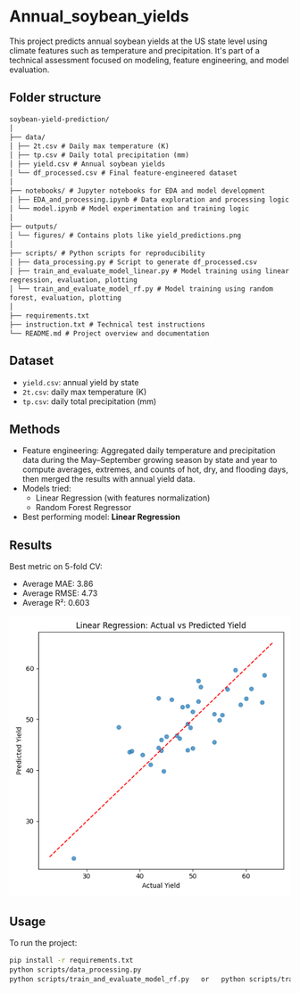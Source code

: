 # Annual_soybean_yields

This project predicts annual soybean yields at the US state level using climate features such as temperature and precipitation. It's part of a technical assessment focused on modeling, feature engineering, and model evaluation.

## Folder structure

```plaintext
soybean-yield-prediction/
│
├── data/
│ ├── 2t.csv # Daily max temperature (K)
│ ├── tp.csv # Daily total precipitation (mm)
│ ├── yield.csv # Annual soybean yields
│ └── df_processed.csv # Final feature-engineered dataset
│
├── notebooks/ # Jupyter notebooks for EDA and model development
│ ├── EDA_and_processing.ipynb # Data exploration and processing logic
│ └── model.ipynb # Model experimentation and training logic
│
├── outputs/
│ └── figures/ # Contains plots like yield_predictions.png
│
├── scripts/ # Python scripts for reproducibility
│ ├── data_processing.py # Script to generate df_processed.csv
│ ├── train_and_evaluate_model_linear.py # Model training using linear regression, evaluation, plotting
│ └── train_and_evaluate_model_rf.py # Model training using random forest, evaluation, plotting
│
├── requirements.txt
├── instruction.txt # Technical test instructions
└── README.md # Project overview and documentation
```

## Dataset

- `yield.csv`: annual yield by state
- `2t.csv`: daily max temperature (K)
- `tp.csv`: daily total precipitation (mm)

## Methods

- Feature engineering: Aggregated daily temperature and precipitation data during the May–September growing season by state and year to compute averages, extremes, and counts of hot, dry, and flooding days, then merged the results with annual yield data.
- Models tried:
  - Linear Regression (with features normalization)
  - Random Forest Regressor
- Best performing model: **Linear Regression**

## Results

Best metric on 5-fold CV:

- Average MAE: 3.86
- Average RMSE: 4.73
- Average R²: 0.603

![prediction_plot](outputs/figures/yield_predictions_linear.png)

## Usage

To run the project:

```bash
pip install -r requirements.txt
python scripts/data_processing.py
python scripts/train_and_evaluate_model_rf.py   or   python scripts/train_and_evaluate_model_linear.py
```
